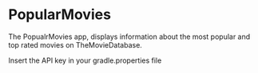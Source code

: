 # PopularMovies

The PopualrMovies app, displays information about the most popular and top rated movies on TheMovieDatabase.

Insert the API key in your gradle.properties file
